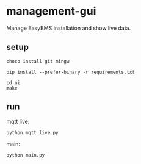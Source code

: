 # management-gui

Manage EasyBMS installation and show live data.

## setup

`choco install git mingw`

`pip install --prefer-binary -r requirements.txt`

```
cd ui
make
```

## run

mqtt live:

`python mqtt_live.py`

main:

`python main.py`
